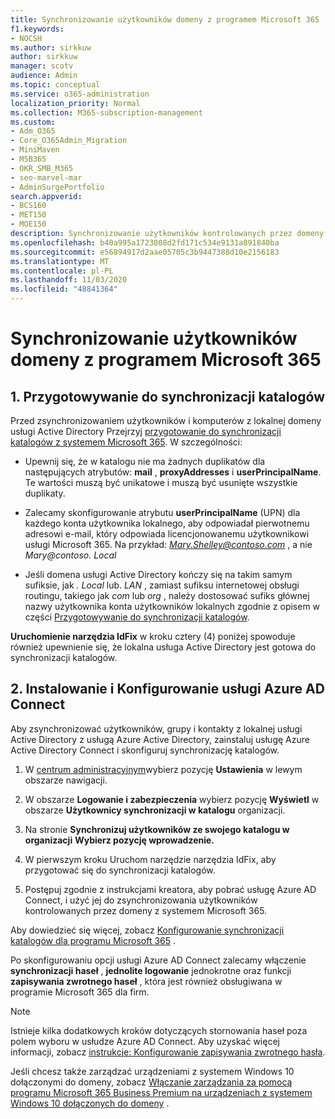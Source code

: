 ```yaml
---
title: Synchronizowanie użytkowników domeny z programem Microsoft 365
f1.keywords:
- NOCSH
ms.author: sirkkuw
author: sirkkuw
manager: scotv
audience: Admin
ms.topic: conceptual
ms.service: o365-administration
localization_priority: Normal
ms.collection: M365-subscription-management
ms.custom:
- Adm_O365
- Core_O365Admin_Migration
- MiniMaven
- MSB365
- OKR_SMB_M365
- seo-marvel-mar
- AdminSurgePortfolio
search.appverid:
- BCS160
- MET150
- MOE150
description: Synchronizowanie użytkowników kontrolowanych przez domeny z aplikacją Microsoft 365 dla firm.
ms.openlocfilehash: b40a995a1723808d2fd171c534e9131a891840ba
ms.sourcegitcommit: e56894917d2aae05705c3b9447388d10e2156183
ms.translationtype: MT
ms.contentlocale: pl-PL
ms.lasthandoff: 11/03/2020
ms.locfileid: "48841364"
---
```

# <a name="synchronize-domain-users-to-microsoft-365"></a>Synchronizowanie użytkowników domeny z programem Microsoft 365

## <a name="1-prepare-for-directory-synchronization"></a>1. Przygotowywanie do synchronizacji katalogów 

Przed zsynchronizowaniem użytkowników i komputerów z lokalnej domeny usługi Active Directory Przejrzyj [przygotowanie do synchronizacji katalogów z systemem Microsoft 365](https://docs.microsoft.com/microsoft-365/enterprise/prepare-for-directory-synchronization). W szczególności:

   - Upewnij się, że w katalogu nie ma żadnych duplikatów dla następujących atrybutów: **mail** , **proxyAddresses** i **userPrincipalName**. Te wartości muszą być unikatowe i muszą być usunięte wszystkie duplikaty.
   
   - Zalecamy skonfigurowanie atrybutu **userPrincipalName** (UPN) dla każdego konta użytkownika lokalnego, aby odpowiadał pierwotnemu adresowi e-mail, który odpowiada licencjonowanemu użytkownikowi usługi Microsoft 365. Na przykład: *Mary.Shelley@contoso.com* , a nie *Mary@contoso. Local*
   
   - Jeśli domena usługi Active Directory kończy się na takim samym sufiksie, jak *. Local* lub. *LAN* , zamiast sufiksu internetowej obsługi routingu, takiego jak *com* lub *org* , należy dostosować sufiks głównej nazwy użytkownika konta użytkowników lokalnych zgodnie z opisem w części [Przygotowywanie do synchronizacji katalogów](https://docs.microsoft.com/microsoft-365/enterprise/prepare-a-non-routable-domain-for-directory-synchronization). 

**Uruchomienie narzędzia IdFix** w kroku cztery (4) poniżej spowoduje również upewnienie się, że lokalna usługa Active Directory jest gotowa do synchronizacji katalogów.

## <a name="2-install-and-configure-azure-ad-connect"></a>2. Instalowanie i Konfigurowanie usługi Azure AD Connect

Aby zsynchronizować użytkowników, grupy i kontakty z lokalnej usługi Active Directory z usługą Azure Active Directory, zainstaluj usługę Azure Active Directory Connect i skonfiguruj synchronizację katalogów. 

 1. W [centrum administracyjnym](https://go.microsoft.com/fwlink/p/?linkid=2024339)wybierz pozycję **Ustawienia** w lewym obszarze nawigacji.

 2. W obszarze **Logowanie i zabezpieczenia** wybierz pozycję **Wyświetl**  w obszarze **Użytkownicy synchronizacji w katalogu** organizacji.

 3. Na stronie **Synchronizuj użytkowników ze swojego katalogu w organizacji** **Wybierz pozycję wprowadzenie.**

 4. W pierwszym kroku Uruchom narzędzie narzędzia IdFix, aby przygotować się do synchronizacji katalogów.

 5. Postępuj zgodnie z instrukcjami kreatora, aby pobrać usługę Azure AD Connect, i użyć jej do zsynchronizowania użytkowników kontrolowanych przez domeny z systemem Microsoft 365.


Aby dowiedzieć się więcej, zobacz [Konfigurowanie synchronizacji katalogów dla programu Microsoft 365](https://docs.microsoft.com/microsoft-365/enterprise/set-up-directory-synchronization) .

Po skonfigurowaniu opcji usługi Azure AD Connect zalecamy włączenie **synchronizacji haseł** , **jednolite logowanie** jednokrotne oraz funkcji **zapisywania zwrotnego haseł** , która jest również obsługiwana w programie Microsoft 365 dla firm.

> [!NOTE]
> Istnieje kilka dodatkowych kroków dotyczących stornowania haseł poza polem wyboru w usłudze Azure AD Connect. Aby uzyskać więcej informacji, zobacz [instrukcje: Konfigurowanie zapisywania zwrotnego hasła](https://docs.microsoft.com/azure/active-directory/authentication/howto-sspr-writeback). 

Jeśli chcesz także zarządzać urządzeniami z systemem Windows 10 dołączonymi do domeny, zobacz [Włączanie zarządzania za pomocą programu Microsoft 365 Business Premium na urządzeniach z systemem Windows 10 dołączonych do domeny](manage-windows-devices.md) . 